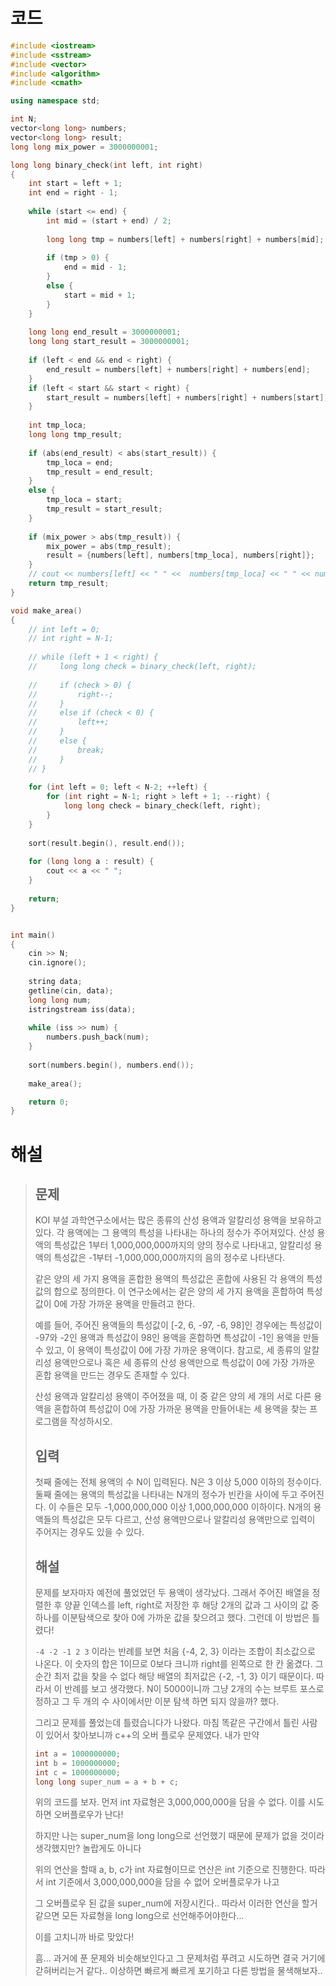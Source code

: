 # 코드

```c++
#include <iostream>
#include <sstream>
#include <vector>
#include <algorithm>
#include <cmath>

using namespace std;

int N;
vector<long long> numbers;
vector<long long> result;
long long mix_power = 3000000001;

long long binary_check(int left, int right)
{
    int start = left + 1;
    int end = right - 1;
    
    while (start <= end) {
        int mid = (start + end) / 2;
        
        long long tmp = numbers[left] + numbers[right] + numbers[mid];
        
        if (tmp > 0) {
            end = mid - 1;
        }
        else {
            start = mid + 1;
        }
    }
    
    long long end_result = 3000000001;
    long long start_result = 3000000001;
    
    if (left < end && end < right) {
        end_result = numbers[left] + numbers[right] + numbers[end];
    }
    if (left < start && start < right) {
        start_result = numbers[left] + numbers[right] + numbers[start];
    }
    
    int tmp_loca;
    long long tmp_result;
    
    if (abs(end_result) < abs(start_result)) {
        tmp_loca = end;
        tmp_result = end_result;
    }
    else {
        tmp_loca = start;
        tmp_result = start_result;
    }
    
    if (mix_power > abs(tmp_result)) {
        mix_power = abs(tmp_result);
        result = {numbers[left], numbers[tmp_loca], numbers[right]};
    }
    // cout << numbers[left] << " " <<  numbers[tmp_loca] << " " << numbers[right] << "\n";
    return tmp_result;
}

void make_area()
{
    // int left = 0;
    // int right = N-1;
    
    // while (left + 1 < right) {
    //     long long check = binary_check(left, right);
        
    //     if (check > 0) {
    //         right--;
    //     }
    //     else if (check < 0) {
    //         left++;
    //     }
    //     else {
    //         break;
    //     }
    // }
    
    for (int left = 0; left < N-2; ++left) {
        for (int right = N-1; right > left + 1; --right) {
            long long check = binary_check(left, right);
        }
    }
    
    sort(result.begin(), result.end());
    
    for (long long a : result) {
        cout << a << " ";
    }
    
    return;
}


int main()
{
    cin >> N;
    cin.ignore();
    
    string data;
    getline(cin, data);
    long long num;
    istringstream iss(data);
    
    while (iss >> num) {
        numbers.push_back(num);
    }
    
    sort(numbers.begin(), numbers.end());
    
    make_area();

    return 0;
}

```



# 해설

> ## 문제
>
> KOI 부설 과학연구소에서는 많은 종류의 산성 용액과 알칼리성 용액을 보유하고 있다. 각 용액에는 그 용액의 특성을 나타내는 하나의 정수가 주어져있다.  산성 용액의 특성값은 1부터 1,000,000,000까지의 양의 정수로 나타내고, 알칼리성 용액의 특성값은 -1부터 -1,000,000,000까지의 음의 정수로 나타낸다.
>
> 같은 양의 세 가지 용액을 혼합한 용액의 특성값은 혼합에 사용된 각 용액의 특성값의 합으로 정의한다. 이 연구소에서는 같은 양의 세 가지 용액을 혼합하여 특성값이 0에 가장 가까운 용액을 만들려고 한다. 
>
> 예를 들어, 주어진 용액들의 특성값이 [-2, 6, -97, -6, 98]인 경우에는 특성값이 -97와 -2인 용액과 특성값이 98인 용액을 혼합하면 특성값이 -1인 용액을 만들 수 있고, 이 용액이 특성값이 0에 가장 가까운 용액이다. 참고로, 세 종류의 알칼리성 용액만으로나 혹은 세 종류의 산성 용액만으로 특성값이 0에 가장 가까운 혼합 용액을 만드는 경우도 존재할 수 있다.
>
> 산성 용액과 알칼리성 용액이 주어졌을 때, 이 중 같은 양의 세 개의 서로 다른 용액을 혼합하여 특성값이 0에 가장 가까운 용액을 만들어내는 세 용액을 찾는 프로그램을 작성하시오.
>
> ## 입력
>
> 첫째 줄에는 전체 용액의 수 N이 입력된다. N은 3 이상 5,000 이하의 정수이다. 둘째 줄에는 용액의 특성값을 나타내는 N개의 정수가 빈칸을 사이에 두고 주어진다. 이 수들은 모두 -1,000,000,000 이상 1,000,000,000 이하이다. N개의 용액들의 특성값은 모두 다르고, 산성 용액만으로나 알칼리성 용액만으로 입력이 주어지는 경우도 있을 수 있다.
>
> ## 해설
>
> 문제를 보자마자 예전에 풀었었던 두 용액이 생각났다. 그래서 주어진 배열을 정렬한 후 양끝 인덱스를 left, right로 저장한 후 해당 2개의 값과 그 사이의 값 중 하나를 이분탐색으로 찾아 0에 가까운 값을 찾으려고 했다. 그런데 이 방법은 틀렸다!
>
> `-4 -2 -1 2 3` 이라는 반례를 보면 처음 {-4, 2, 3} 이라는 조합이 최소값으로 나온다. 이 숫자의 합은 1이므로 0보다 크니까 right를 왼쪽으로 한 칸 옮겼다. 그 순간 최저 값을 찾을 수 없다 해당 배열의 최저값은  {-2,  -1,  3} 이기 때문이다. 따라서 이 반례를 보고 생각했다. N이 5000이니까 그냥 2개의 수는 브루트 포스로 정하고 그 두 개의 수 사이에서만 이분 탐색 하면 되지 않을까? 했다.
>
> 그리고 문제를 풀었는데 틀렸습니다가 나왔다. 마침 똑같은 구간에서 틀린 사람이 있어서 찾아보니까 c++의 오버 플로우 문제였다. 내가 만약
>
> ```c
> int a = 1000000000;
> int b = 1000000000;
> int c = 1000000000;
> long long super_num = a + b + c;
> ```
>
> 위의 코드를 보자. 먼저 int 자료형은 3,000,000,000을 담을 수 없다. 이를 시도하면 오버플로우가 난다!
>
> 하지만 나는 super_num을 long long으로 선언했기 때문에 문제가 없을 것이라 생각했지만? 놀랍게도 아니다
>
> 위의 연산을 할때 a, b, c가 int 자료형이므로 연산은 int 기준으로 진행한다. 따라서 int 기준에서 3,000,000,000을 담을 수 없어 오버플로우가 나고
>
> 그 오버플로우 된 값을 super_num에 저장시킨다.. 따라서 이러한 연산을 할거같으면 모든 자료형을 long long으로 선언해주어야한다...
>
> 이를 고치니까 바로 맞았다!
>
> 흠... 과거에 푼 문제와 비슷해보인다고 그 문제처럼 푸려고 시도하면 결국 거기에 갇혀버리는거 같다.. 이상하면 빠르게 빠르게 포기하고 다른 방법을 물색해보자..
